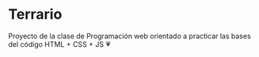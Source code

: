 # Terrario
Proyecto de la clase de Programación web orientado a practicar las bases del código HTML + CSS + JS 💗
